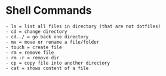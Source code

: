 # Shell Commands
	- ls = list all files in directory (that are not dotfiles)
	- cd = change directory
	- cd../ = go back one directory
	- mv = move or rename a file/folder
	- touch = create file
	- rm = remove file
	- rm -r = remove dir
	- cp = copy file into another directory
	- cat = shows content of a file
  
